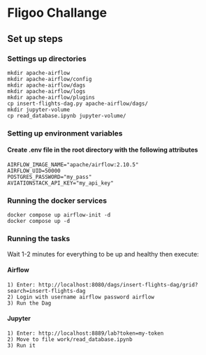 # Fligoo Challange

## Set up steps

### Settings up directories
```
mkdir apache-airflow
mkdir apache-airflow/config
mkdir apache-airflow/dags
mkdir apache-airflow/logs
mkdir apache-airflow/plugins
cp insert-flights-dag.py apache-airflow/dags/
mkdir jupyter-volume
cp read_database.ipynb jupyter-volume/
```

### Setting up environment variables
#### Create .env file in the root directory with the following attributes
```
AIRFLOW_IMAGE_NAME="apache/airflow:2.10.5"
AIRFLOW_UID=50000
POSTGRES_PASSWORD="my_pass"
AVIATIONSTACK_API_KEY="my_api_key"
```

### Running the docker services
```
docker compose up airflow-init -d
docker compose up -d
```

### Running the tasks
Wait 1-2 minutes for everything to be up and healthy then execute:
#### Airflow
```
1) Enter: http://localhost:8080/dags/insert-flights-dag/grid?search=insert-flights-dag
2) Login with username airflow password airflow
3) Run the Dag
```

#### Jupyter
```
1) Enter: http://localhost:8889/lab?token=my-token
2) Move to file work/read_database.ipynb
3) Run it
```
